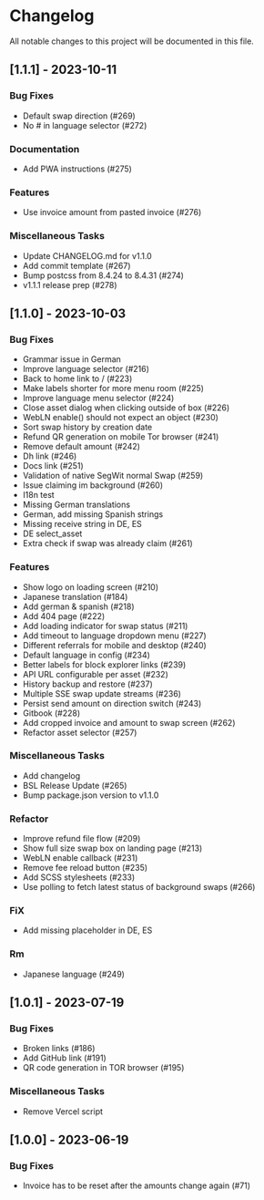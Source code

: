 # Changelog

All notable changes to this project will be documented in this file.

## [1.1.1] - 2023-10-11

### Bug Fixes

- Default swap direction (#269)
- No # in language selector (#272)

### Documentation

- Add PWA instructions (#275)

### Features

- Use invoice amount from pasted invoice (#276)

### Miscellaneous Tasks

- Update CHANGELOG.md for v1.1.0
- Add commit template (#267)
- Bump postcss from 8.4.24 to 8.4.31 (#274)
- v1.1.1 release prep (#278)

## [1.1.0] - 2023-10-03

### Bug Fixes

- Grammar issue in German
- Improve language selector (#216)
- Back to home link to / (#223)
- Make labels shorter for more menu room (#225)
- Improve language menu selector (#224)
- Close asset dialog when clicking outside of box (#226)
- WebLN enable() should not expect an object (#230)
- Sort swap history by creation date
- Refund QR generation on mobile Tor browser (#241)
- Remove default amount (#242)
- Dh link (#246)
- Docs link (#251)
- Validation of native SegWit normal Swap (#259)
- Issue claiming im background (#260)
- I18n test
- Missing German translations
- German, add missing Spanish strings
- Missing receive string in DE, ES
- DE select_asset
- Extra check if swap was already claim (#261)

### Features

- Show logo on loading screen (#210)
- Japanese translation (#184)
- Add german & spanish (#218)
- Add 404 page (#222)
- Add loading indicator for swap status (#211)
- Add timeout to language dropdown menu (#227)
- Different referrals for mobile and desktop (#240)
- Default language in config (#234)
- Better labels for block explorer links (#239)
- API URL configurable per asset (#232)
- History backup and restore (#237)
- Multiple SSE swap update streams (#236)
- Persist send amount on direction switch (#243)
- Gitbook (#228)
- Add cropped invoice and amount to swap screen (#262)
- Refactor asset selector (#257)

### Miscellaneous Tasks

- Add changelog
- BSL Release Update (#265)
- Bump package.json version to v1.1.0

### Refactor

- Improve refund file flow (#209)
- Show full size swap box on landing page (#213)
- WebLN enable callback (#231)
- Remove fee reload button (#235)
- Add SCSS stylesheets (#233)
- Use polling to fetch latest status of background swaps (#266)

### FiX

- Add missing placeholder in DE, ES

### Rm

- Japanese language (#249)

## [1.0.1] - 2023-07-19

### Bug Fixes

- Broken links (#186)
- Add GitHub link (#191)
- QR code generation in TOR browser (#195)

### Miscellaneous Tasks

- Remove Vercel script

## [1.0.0] - 2023-06-19

### Bug Fixes

- Invoice has to be reset after the amounts change again (#71)

<!-- generated by git-cliff -->
